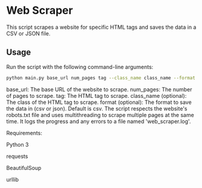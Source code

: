 # Web Scraper

This script scrapes a website for specific HTML tags and saves the data in a CSV or JSON file.

## Usage

Run the script with the following command-line arguments:

```bash
python main.py base_url num_pages tag --class_name class_name --format format
```
base_url: The base URL of the website to scrape.
num_pages: The number of pages to scrape.
tag: The HTML tag to scrape.
class_name (optional): The class of the HTML tag to scrape.
format (optional): The format to save the data in (csv or json). Default is csv.
The script respects the website's robots.txt file and uses multithreading to scrape multiple pages at the same time. It logs the progress and any errors to a file named 'web_scraper.log'.

Requirements:

Python 3

requests

BeautifulSoup

urllib


